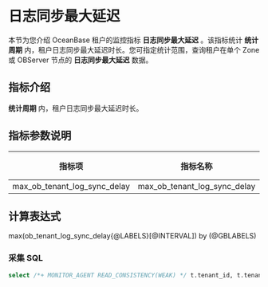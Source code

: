# 日志同步最大延迟

本节为您介绍 OceanBase 租户的监控指标 **日志同步最大延迟** 。该指标统计 **统计周期** 内，租户日志同步最大延迟时长。您可指定统计范围，查询租户在单个 Zone 或 OBServer 节点的 **日志同步最大延迟** 数据。

## 指标介绍

**统计周期** 内，租户日志同步最大延迟时长。

## 指标参数说明

| **指标项** |   **指标名称**    | **单位** |
|---------|---------------|--------|
| max_ob_tenant_log_sync_delay      | max_ob_tenant_log_sync_delay | μs   |

## 计算表达式

max(ob_tenant_log_sync_delay{@LABELS}[@INTERVAL]) by (@GBLABELS)

### 采集 SQL

```sql
select /*+ MONITOR_AGENT READ_CONSISTENCY(WEAK) */ t.tenant_id, t.tenant_name, COALESCE(max(tmp_table.LOG_SYNC_DELAY), 0) LOG_SYNC_DELAY from (select a.SVR_IP, a.SVR_PORT, a.TENANT_ID, a.LS_ID, a.ROLE, CASE WHEN b.END_SCN >= a.END_SCN THEN (b.END_SCN - a.END_SCN) / 1000 ELSE 0 END AS LOG_SYNC_DELAY from  (select * from GV$OB_LOG_STAT where role='FOLLOWER') a inner join  (select * from GV$OB_LOG_STAT where role='LEADER') b on a.TENANT_ID=b.TENANT_ID and a.LS_ID=b.LS_ID) tmp_table RIGHT JOIN DBA_OB_TENANTS t ON tmp_table.TENANT_ID = t.TENANT_ID WHERE t.TENANT_TYPE != 'meta' group by tenant_id
```
